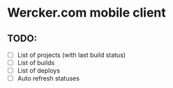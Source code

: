 # Wercker.com mobile client

## TODO:

- [ ] List of projects (with last build status)
- [ ] List of builds
- [ ] List of deploys
- [ ] Auto refresh statuses

